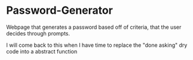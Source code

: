 # Password-Generator

Webpage that generates a password based off of criteria, that the user decides through prompts.

I will come back to this when I have time to replace the "done asking" dry code into a abstract function

